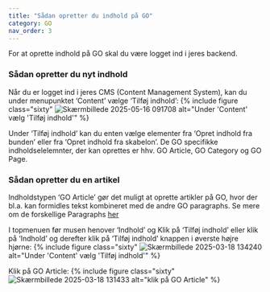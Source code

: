 ```yaml
---
title: "Sådan opretter du indhold på GO"
category: GO
nav_order: 3
---
```


For at oprette indhold på GO skal du være logget ind i jeres backend.

### Sådan opretter du nyt indhold

Når du er logget ind i jeres CMS (Content Management System), kan du under menupunktet ‘Content’ vælge ‘Tilføj indhold’: 
{% include figure class="sixty" ![Skærmbillede 2025-05-16 091708](https://github.com/user-attachments/assets/1978866e-2f69-4c51-b09f-7bd8d099dd5a) alt="Under 'Content' vælg 'Tilføj indhold'" %}

Under ‘Tilføj indhold’ kan du enten vælge elementer fra ‘Opret indhold fra bunden’ eller fra ‘Opret indhold fra skabelon’. De GO specifikke indholdselelemnter, der kan oprettes er hhv. GO Article, GO Category og GO Page.


### Sådan opretter du en artikel

Indholdstypen ‘GO Article’ gør det muligt at oprette artikler på GO, hvor der bl.a. kan formidles tekst kombineret med de andre GO paragraphs. Se mere om de forskellige Paragraphs [her](https://www.folkebibliotekernescms.dk/main/go/paragraphs-go/)

I topmenuen før musen henover ‘Indhold’ og Klik på ‘Tilføj indhold’ eller klik på ‘Indhold’ og derefter klik på ‘Tilføj indhold’ knappen i øverste højre hjørne: 
{% include figure class="sixty" ![Skærmbillede 2025-03-18 134240](https://github.com/user-attachments/assets/52f7aa56-c1fe-434c-89a7-1f1a1d2c644a) alt="Under 'Content' vælg 'Tilføj indhold'" %}

Klik på GO Article:
{% include figure class="sixty" ![Skærmbillede 2025-03-18 131433](https://github.com/user-attachments/assets/c669ab8d-4992-443f-ab16-8c1ebb6a7a2f) alt="klik på GO Article" %}
